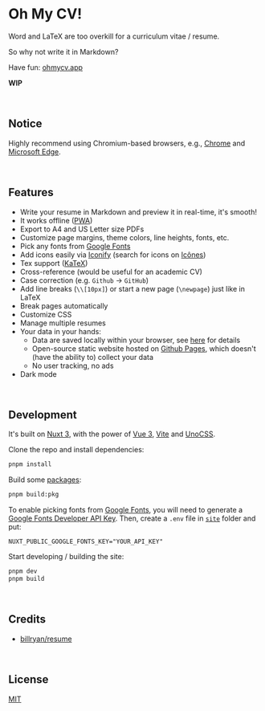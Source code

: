 # Oh My CV!

Word and LaTeX are too overkill for a curriculum vitae / resume.

So why not write it in Markdown?

Have fun: [ohmycv.app](https://ohmycv.app/)

**WIP**


&nbsp;

## Notice

Highly recommend using Chromium-based browsers, e.g., [Chrome](https://www.google.com/chrome/) and [Microsoft Edge](https://www.microsoft.com/en-us/edge).


&nbsp;

## Features

- Write your resume in Markdown and preview it in real-time, it's smooth!
- It works offline ([PWA](https://developer.mozilla.org/en-US/docs/Web/Progressive_web_apps))
- Export to A4 and US Letter size PDFs
- Customize page margins, theme colors, line heights, fonts, etc.
- Pick any fonts from [Google Fonts](https://fonts.google.com/)
- Add icons easily via [Iconify](https://github.com/iconify/iconify) (search for icons on [Icônes](https://icones.js.org/))
- Tex support ([KaTeX](https://github.com/KaTeX/KaTeX))
- Cross-reference (would be useful for an academic CV)
- Case correction (e.g. `Github` -> `GitHub`)
- Add line breaks (`\\[10px]`) or start a new page (`\newpage`) just like in LaTeX
- Break pages automatically
- Customize CSS
- Manage multiple resumes
- Your data in your hands:
  - Data are saved locally within your browser, see [here](https://localforage.github.io/localForage/) for details
  - Open-source static website hosted on [Github Pages](https://pages.github.com/), which doesn't (have the ability to) collect your data
  - No user tracking, no ads
- Dark mode


&nbsp;

## Development

It's built on [Nuxt 3](https://nuxt.com), with the power of [Vue 3](https://github.com/vuejs/vue-next), [Vite](https://github.com/vitejs/vite) and [UnoCSS](https://github.com/antfu/unocss).

Clone the repo and install dependencies:

```bash
pnpm install
```

Build some [packages](packages):

```bash
pnpm build:pkg
```

To enable picking fonts from [Google Fonts](https://fonts.google.com/), you will need to generate a [Google Fonts Developer API Key](https://developers.google.com/fonts/docs/developer_api#APIKey). Then, create a `.env` file in [`site`](site/) folder and put:

```
NUXT_PUBLIC_GOOGLE_FONTS_KEY="YOUR_API_KEY"
```

Start developing / building the site:

```bash
pnpm dev
pnpm build
```


&nbsp;

## Credits

- [billryan/resume](https://github.com/billryan/resume)


&nbsp;

## License

[MIT](LICENSE)
